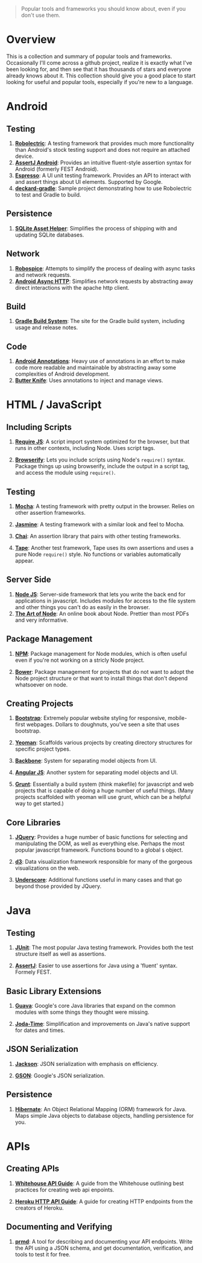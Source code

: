 > Popular tools and frameworks you should know about, even if you don't use
them.

# Overview

This is a collection and summary of popular tools and frameworks. Occasionally
I'll come across a github project, realize it is exactly what I've been looking
for, and then see that it has thousands of stars and everyone already knows
about it. This collection should give you a good place to start looking for
useful and popular tools, especially if you're new to a language.

# Android

## Testing

1. [**Robolectric**](https://github.com/robolectric/robolectric): A testing
framework that provides much more functionality than Android's stock testing
support and does not require an attached device.
1. [**AssertJ Android**](https://github.com/square/assertj-android): Provides an
intuitive fluent-style assertion syntax for Android (formerly FEST Android).
1. [**Espresso**](https://code.google.com/p/android-test-kit/wiki/Espresso): A
UI unit testing framework. Provides an API to interact
with and assert things about UI elements. Supported by Google.
1. [**deckard-gradle**](https://github.com/robolectric/deckard-gradle): Sample
project demonstrating how to use Robolectric to test and Gradle to build.

## Persistence

1. [**SQLite Asset Helper**](https://github.com/jgilfelt/android-sqlite-asset-helper):
Simplifies the process of shipping with and updating SQLite databases.

## Network

1. [**Robospice**](https://github.com/stephanenicolas/robospice): Attempts to
simplify the process of dealing with async tasks and network requests.
1. [**Android Async HTTP**](https://github.com/loopj/android-async-http):
Simplifies network requests by abstracting away direct interactions with the
apache http client.

## Build

1. [**Gradle Build System**](http://tools.android.com/tech-docs/new-build-system):
The site for the Gradle build system, including usage and release notes.

## Code

1. [**Android Annotations**](https://github.com/excilys/androidannotations/wiki):
Heavy use of annotations in an effort to make code more readable and
maintainable by abstracting away some complexities of Android development.
1. [**Butter Knife**](https://github.com/JakeWharton/butterknife):
Uses annotations to inject and manage views.

# HTML / JavaScript

## Including Scripts

1. [**Require JS**](http://requirejs.org/): A script import system optimized
for the browser, but that runs in other contexts, including Node. Uses script
tags.

1. [**Browserify**](http://browserify.org/): Lets you include scripts using
Node's `require()` syntax. Package things up using browserify, include the
output in a script tag, and access the module using `require()`.

## Testing

1. [**Mocha**](http://mochajs.org/): A testing framework with
pretty output in the browser. Relies on other assertion frameworks.

1. [**Jasmine**](http://jasmine.github.io/2.0/introduction.html): A testing
framework with a similar look and feel to Mocha.

1. [**Chai**](http://chaijs.com/): An assertion library that pairs with other
testing frameworks.

1. [**Tape**](https://github.com/substack/tape): Another test framework, Tape
uses its own assertions and uses a pure Node `require()` style. No functions
or variables automatically appear.

## Server Side

1. [**Node JS**](http://nodejs.org/): Server-side framework that lets you write
the back end for applications in javascript. Includes modules for access to the
file system and other things you can't do as easily in the browser.
1. [**The Art of Node**](https://github.com/maxogden/art-of-node): An online
book about Node. Prettier than most PDFs and very informative.

## Package Management

1. [**NPM**](https://github.com/npm/npm): Package management for Node modules,
which is often useful even if you're not working on a stricly Node project.

1. [**Bower**](http://bower.io/): Package management for projects that do not
want to adopt the Node project structure or that want to install things that
don't depend whatsoever on node.

## Creating Projects

1. [**Bootstrap**](http://getbootstrap.com/): Extremely popular website styling
for responsive, mobile-first webpages. Dollars to doughnuts, you've seen a site
that uses bootstrap.

1. [**Yeoman**](http://yeoman.io/): Scaffolds various projects by creating
directory structures for specific project types.

1. [**Backbone**](http://backbonejs.org/): System for separating model
objects from UI.

1. [**Angular JS**](https://angularjs.org/): Another system for separating
model objects and UI.

1. [**Grunt**](http://gruntjs.com/): Essentially a build system (think
makefile) for javascript and web projects that is capable of doing a huge
number of useful things. (Many projects scaffolded with yeoman will use grunt,
which can be a helpful way to get started.)

## Core Libraries

1. [**JQuery**](http://jquery.com/): Provides a huge number of basic functions
for selecting and manipulating the DOM, as well as everything else. Perhaps
the most popular javascript framework. Functions bound to a global `$` object.

1. [**d3**](http://d3js.org/): Data visualization framework responsible for
many of the gorgeous visualizations on the web.

1. [**Underscore**](http://underscorejs.org/): Additional functions useful in
many cases and that go beyond those provided by JQuery.

# Java

## Testing

1. [**JUnit**](http://junit.org/): The most popular Java testing framework.
Provides both the test structure itself as well as assertions.

1. [**AssertJ**](http://joel-costigliola.github.io/assertj/): Easier to use
assertions for Java using a 'fluent' syntax. Formely FEST.

## Basic Library Extensions

1. [**Guava**](https://code.google.com/p/guava-libraries/wiki/GuavaExplained):
Google's core Java libraries that expand on the common modules with some things
they thought were missing.

1. [**Joda-Time**](http://www.joda.org/joda-time/): Simplification and
improvements on Java's native support for dates and times.

## JSON Serialization

1. [**Jackson**](https://github.com/FasterXML/jackson): JSON serialization
with emphasis on efficiency.

1. [**GSON**](https://code.google.com/p/google-gson/): Google's JSON
serialization.

## Persistence

1. [**Hibernate**](http://docs.jboss.org/hibernate/orm/4.2/quickstart/en-US/html/):
An Object Relational Mapping (ORM) framework for Java. Maps simple Java objects
to database objects, handling persistence for you.

# APIs

## Creating APIs

1. [**Whitehouse API Guide**](https://github.com/WhiteHouse/api-standards): A
guide from the Whitehouse outlining best practices for creating web api
enpoints.

1. [**Heroku HTTP API Guide**](https://github.com/interagent/http-api-design): A guide for
creating HTTP endpoints from the creators of Heroku.

## Documenting and Verifying

1. [**prmd**](https://github.com/interagent/prmd): A tool for describing and
documenting your API endpoints. Write the API using a JSON schema, and get
documentation, verification, and tools to test it for free.
